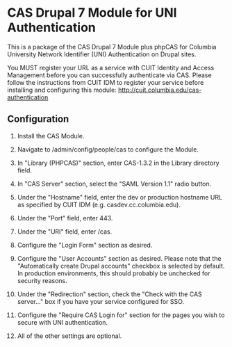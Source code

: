 # CAS Drupal 7 Module for UNI Authentication

This is a package of the CAS Drupal 7 Module plus phpCAS for Columbia University Network Identifier (UNI) Authentication on Drupal sites. 

You MUST register your URL as a service with CUIT Identity and Access Management before you can successfully authenticate via CAS. Please follow the instructions from CUIT IDM to register your service before installing and configuring this module: http://cuit.columbia.edu/cas-authentication

## Configuration

1. Install the CAS Module.

2. Navigate to /admin/config/people/cas to configure the Module.

3. In "Library (PHPCAS)" section, enter CAS-1.3.2 in the Library directory field.

4. In "CAS Server" section, select the "SAML Version 1.1" radio button.

5. Under the "Hostname" field, enter the dev or production hostname URL as specified by CUIT IDM (e.g. casdev.cc.columbia.edu).

6. Under the "Port" field, enter 443.

7. Under the "URI" field, enter /cas.

8. Configure the "Login Form" section as desired.

9. Configure the "User Accounts" section as desired. Please note that the "Automatically create Drupal accounts" checkbox is selected by default. In production environments, this should probably be unchecked for security reasons.

10. Under the "Redirection" section, check the "Check with the CAS server..." box if you have your service configured for SSO.

11. Configure the "Require CAS Login for" section for the pages you wish to secure with UNI authentication.

12. All of the other settings are optional.